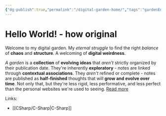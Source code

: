 ```yaml
---
{"dg-publish":true,"permalink":"/digital-garden-home/","tags":"gardenEntry","dgHomeLink":true,"dgPassFrontmatter":false}
---
```


# Hello World! - how original
Welcome to my digital garden. My *eternal struggle* to find the right *balance* of **chaos** and **structure**. A welcoming of **digital weirdness**.

*A garden* is a **collection** of **evolving ideas** that *aren't* strictly organized by their publication date. They're inherently **exploratory** - notes are linked through **contextual associations**. They *aren't* refined or complete - notes are published as **half-finished** thoughts that will **grow and evolve over time**. Not only that, but they're less rigid, less performative, and less perfect than the personal websites we're used to seeing. [Read more](https://maggieappleton.com/garden-history)

Links:
- [[CSharp/C-Sharp|C-Sharp]]